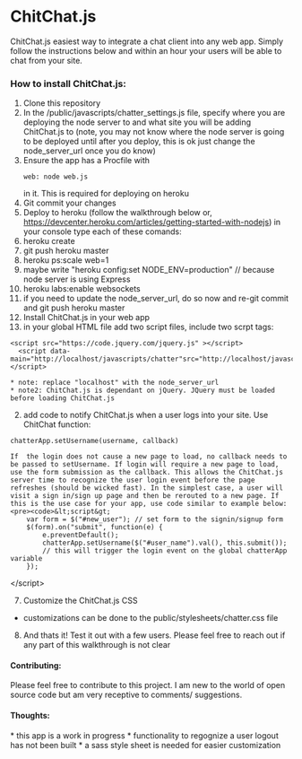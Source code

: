 ChitChat.js
============

ChitChat.js easiest way to integrate a chat client into any web app. Simply follow the instructions below 
and within an hour your users will be able to chat from your site.


<h3>How to install ChitChat.js:</h3>

1. Clone this repository
2. In the /public/javascripts/chatter_settings.js file, specify where you are deploying the node server to and what site
    you will be adding ChitChat.js to (note, you may not know where the node server is going to be deployed until after
    you deploy, this is ok just change the node_server_url once you do know)
3. Ensure the app has a Procfile with 
    <pre><code>web: node web.js</code></pre>
    in it. This is required for deploying on heroku
4. Git commit your changes
5. Deploy to heroku (follow the walkthrough below or, https://devcenter.heroku.com/articles/getting-started-with-nodejs)
  in your console type each of these comands:
  1. heroku create
  2. git push heroku master
  3. heroku ps:scale web=1
  4. maybe write "heroku config:set NODE_ENV=production" // because node server is using Express
  5. heroku labs:enable websockets
  6. if you need to update the node_server_url, do so now and re-git commit and git push heroku master
6. Install ChitChat.js in your web app
  1. in your global HTML file add two script files, include two scrpt tags:
  <pre><code>&lt;script src="https://code.jquery.com/jquery.js" &gt;&lt;/script&gt;
  &lt;script data-main="http://localhost/javascripts/chatter"src="http://localhost/javascripts/require.js"&gt;&lt;/script&gt;</code></pre>
    * note: replace "localhost" with the node_server_url
    * note2: ChitChat.js is dependant on jQuery. JQuery must be loaded before loading ChitChat.js
  2. add code to notify ChitChat.js when a user logs into your site. Use ChitChat function:
<pre><code>chatterApp.setUsername(username, callback)</code></pre>
    If  the login does not cause a new page to load, no callback needs to be passed to setUsername. If login will require a new page to load, use the form submission as the callback. This allows the ChitChat.js server time to recognize the user login event before the page refreshes (should be wicked fast). In the simplest case, a user will visit a sign in/sign up page and then be rerouted to a new page. If this is the use case for your app, use code similar to example below:
    <pre><code>&lt;script&gt;
        var form = $("#new_user"); // set form to the signin/signup form
        $(form).on("submit", function(e) {
            e.preventDefault();
            chatterApp.setUsername($("#user_name").val(), this.submit());
            // this will trigger the login event on the global chatterApp variable
        });
&lt;/script&gt;</code></pre>

7. Customize the ChitChat.js CSS
  * customizations can be done to the public/stylesheets/chatter.css file
  
8. And thats it! Test it out with a few users. Please feel free to reach out if any part of this walkthrough is not clear

<h4>Contributing:</h4>
Please feel free to contribute to this project. I am new to the world of open source code but am very receptive to comments/
  suggestions.
  
<h4>Thoughts:</h4>
* this app is a work in progress
* functionality to regognize a user logout has not been built
* a sass style sheet is needed for easier customization
